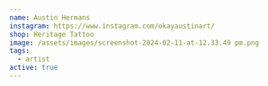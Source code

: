 ```yaml
---
name: Austin Hermans
instagram: https://www.instagram.com/okayaustinart/
shop: Heritage Tattoo
image: /assets/images/screenshot-2024-02-11-at-12.33.49 pm.png
tags:
  - artist
active: true
---
```

